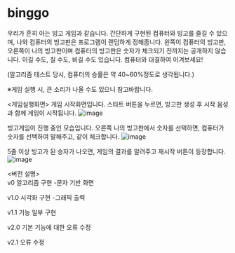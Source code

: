 # binggo
  
우리가 흔히 아는 빙고 게임과 같습니다.
간단하게 구현된 컴퓨터와 빙고를 즐길 수 있으며, 나와 컴퓨터의 빙고판은 프로그램이 랜덤하게 정해줍니다.
왼쪽이 컴퓨터의 빙고판, 오른쪽이 나의 빙고판이며 컴퓨터의 빙고판은 숫자가 체크되기 전까지는 공개하지 않습니다.
이길 수도, 질 수도, 비길 수도 있습니다.
컴퓨터와 대결하여 이겨보세요!
  
(알고리즘 테스트 당시, 컴퓨터의 승률은 약 40~60%정도로 생각됩니다.)
  
※게임 실행 시, 큰 소리가 나올 수도 있으니 참고바랍니다.
  
<게임실행화면>
게임 시작화면입니다. 스타트 버튼을 누르면, 빙고판 생성 후 시작 음성과 함께 게임이 시작됩니다.
![image](https://user-images.githubusercontent.com/39291723/137727216-9e1ea683-ca01-47af-8cf6-7afc0dfad74c.png)
  
빙고게임이 진행 중인 모습입니다. 오른쪽 나의 빙고판에서 숫자를 선택하면, 컴퓨터가 숫자를 선택하여 말해주고, 같이 체크합니다.
![image](https://user-images.githubusercontent.com/39291723/137725421-3391eb0d-d8c3-4040-b7d6-7b83ac63b029.png)
   
5줄 이상 빙고가 된 승자가 나오면, 게임의 결과를 알려주고 재시작 버튼이 등장합니다.
![image](https://user-images.githubusercontent.com/39291723/137725792-2596ec11-a854-4189-bbbb-b40d7592b811.png)
  
  
  
<버전 설명>  
v0 알고리즘 구현
-문자 기반 화면
  
v1.0 시각화 구현
-그래픽 출력
  
v1.1 기능 일부 구현
  
v2.0 기본 기능에 대한 오류 수정
  
v2.1 오류 수정

